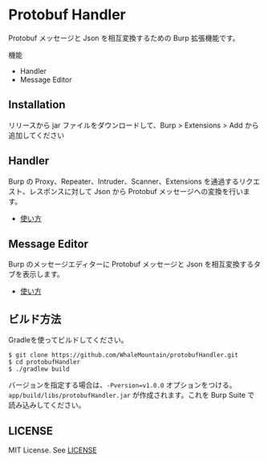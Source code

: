 # Protobuf Handler

Protobuf メッセージと Json を相互変換するための Burp 拡張機能です。

機能
- Handler
- Message Editor

## Installation

リリースから jar ファイルをダウンロードして、Burp > Extensions > Add から追加してください

## Handler

Burp の Proxy、Repeater、Intruder、Scanner、Extensions を通過するリクエスト、レスポンスに対して Json から Protobuf メッセージへの変換を行います。

* [使い方](doc/handler.md)

## Message Editor

Burp のメッセージエディターに Protobuf メッセージと Json を相互変換するタブを表示します。

* [使い方](doc/message-editor.md)

## ビルド方法

Gradleを使ってビルドしてください。

```shell
$ git clone https://github.com/WhaleMountain/protobufHandler.git
$ cd protobufHandler
$ ./gradlew build
```

バージョンを指定する場合は、`-Pversion=v1.0.0` オプションをつける。  
`app/build/libs/protobufHandler.jar` が作成されます。これを Burp Suite で読み込みしてください。

## LICENSE

MIT License. See [LICENSE](LICENSE)
